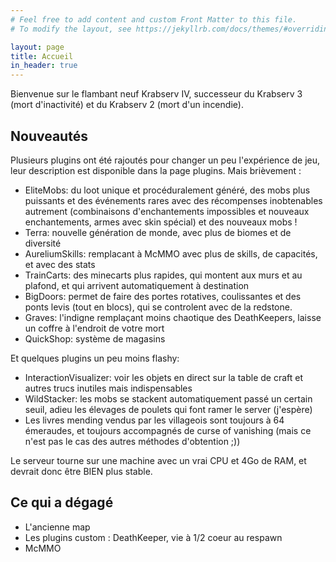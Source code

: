 ```yaml
---
# Feel free to add content and custom Front Matter to this file.
# To modify the layout, see https://jekyllrb.com/docs/themes/#overriding-theme-defaults

layout: page
title: Accueil
in_header: true
---
```


Bienvenue sur le flambant neuf Krabserv IV, successeur du Krabserv 3 (mort d'inactivité) et du Krabserv 2 (mort d'un incendie).

## Nouveautés

Plusieurs plugins ont été rajoutés pour changer un peu l'expérience de jeu, leur description est disponible dans la page plugins. Mais brièvement :
- EliteMobs: du loot unique et procéduralement généré, des mobs plus puissants et des événements rares avec des récompenses inobtenables autrement (combinaisons d'enchantements impossibles et nouveaux enchantements, armes avec skin spécial) et des nouveaux mobs !
- Terra: nouvelle génération de monde, avec plus de biomes et de diversité
- AureliumSkills: remplacant à McMMO avec plus de skills, de capacités, et avec des stats
- TrainCarts: des minecarts plus rapides, qui montent aux murs et au plafond, et qui arrivent automatiquement à destination
- BigDoors: permet de faire des portes rotatives, coulissantes et des ponts levis (tout en blocs), qui se controlent avec de la redstone.
- Graves: l'indigne remplaçant moins chaotique des DeathKeepers, laisse un coffre à l'endroit de votre mort
- QuickShop: système de magasins

Et quelques plugins un peu moins flashy:
- InteractionVisualizer: voir les objets en direct sur la table de craft et autres trucs inutiles mais indispensables
- WildStacker: les mobs se stackent automatiquement passé un certain seuil, adieu les élevages de poulets qui font ramer le server (j'espère)
- Les livres mending vendus par les villageois sont toujours à 64 émeraudes, et toujours accompagnés de curse of vanishing (mais ce n'est pas le cas des autres méthodes d'obtention ;))

Le serveur tourne sur une machine avec un vrai CPU et 4Go de RAM, et devrait donc être BIEN plus stable.

## Ce qui a dégagé

- L'ancienne map
- Les plugins custom : DeathKeeper, vie à 1/2 coeur au respawn
- McMMO
